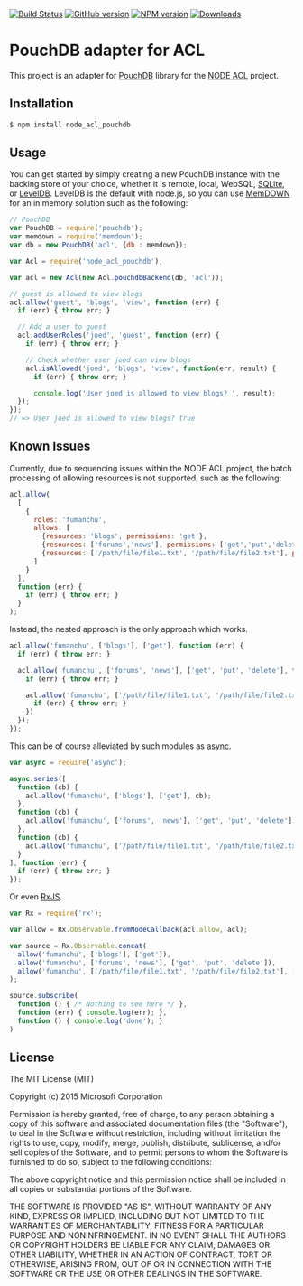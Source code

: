 [![Build Status](https://travis-ci.org/thaliproject/node_acl_pouchdb.png)](https://travis-ci.org/thaliproject/node_acl_pouchdb)
[![GitHub version](http://img.shields.io/github/tag/thaliproject/node_acl_pouchdb.svg)](https://github.com/thaliproject/node_acl_pouchdb)
[![NPM version](http://img.shields.io/npm/v/node_acl_pouchdb.svg)](https://npmjs.org/package/node_acl_pouchdb)
[![Downloads](http://img.shields.io/npm/dm/node_acl_pouchdb.svg)](https://npmjs.org/package/node_acl_pouchdb)

# PouchDB adapter for ACL #

This project is an adapter for [PouchDB](http://pouchdb.com/) library for the [NODE ACL](https://github.com/OptimalBits/node_acl) project.

## Installation ##

```bash
$ npm install node_acl_pouchdb
```

## Usage ##

You can get started by simply creating a new PouchDB instance with the backing store of your choice, whether it is remote, local, WebSQL, [SQLite](http://sqlite.org/), or [LevelDB](https://github.com/google/leveldb).  LevelDB is the default with node.js, so you can use [MemDOWN](https://github.com/rvagg/node-memdown) for an in memory solution such as the following:

```js
// PouchDB
var PouchDB = require('pouchdb');
var memdown = require('memdown');
var db = new PouchDB('acl', {db : memdown});

var Acl = require('node_acl_pouchdb');

var acl = new Acl(new Acl.pouchdbBackend(db, 'acl'));

// guest is allowed to view blogs
acl.allow('guest', 'blogs', 'view', function (err) {
  if (err) { throw err; }

  // Add a user to guest
  acl.addUserRoles('joed', 'guest', function (err) {
    if (err) { throw err; }

    // Check whether user joed can view blogs
    acl.isAllowed('joed', 'blogs', 'view', function(err, result) {
      if (err) { throw err; }

      console.log('User joed is allowed to view blogs? ', result);
  });
});
// => User joed is allowed to view blogs? true
```

## Known Issues ##

Currently, due to sequencing issues within the NODE ACL project, the batch processing of allowing resources is not supported, such as the following:

```js
acl.allow(
  [
    {
      roles: 'fumanchu',
      allows: [
        {resources: 'blogs', permissions: 'get'},
        {resources: ['forums','news'], permissions: ['get','put','delete']},
        {resources: ['/path/file/file1.txt', '/path/file/file2.txt'], permissions: ['get','put','delete']}
      ]
    }
  ],
  function (err) {
    if (err) { throw err; }
  }
);
```

Instead, the nested approach is the only approach which works.
```js
acl.allow('fumanchu', ['blogs'], ['get'], function (err) {
  if (err) { throw err; }

  acl.allow('fumanchu', ['forums', 'news'], ['get', 'put', 'delete'], function (err) {
    if (err) { throw err; }

    acl.allow('fumanchu', ['/path/file/file1.txt', '/path/file/file2.txt'], ['get', 'put', 'delete'], function (err) {
      if (err) { throw err; }
    })
  });
});
```

This can be of course alleviated by such modules as [async](https://github.com/caolan/async).

```js
var async = require('async');

async.series([
  function (cb) {
    acl.allow('fumanchu', ['blogs'], ['get'], cb);
  },
  function (cb) {
    acl.allow('fumanchu', ['forums', 'news'], ['get', 'put', 'delete'], cb);
  },
  function (cb) {
    acl.allow('fumanchu', ['/path/file/file1.txt', '/path/file/file2.txt'], ['get', 'put', 'delete'], cb);
  }
], function (err) {
  if (err) { throw err; }
});
```

Or even [RxJS](https://github.com/Reactive-Extensions/RxJS).
```js
var Rx = require('rx');

var allow = Rx.Observable.fromNodeCallback(acl.allow, acl);

var source = Rx.Observable.concat(
  allow('fumanchu', ['blogs'], ['get']),
  allow('fumanchu', ['forums', 'news'], ['get', 'put', 'delete']),
  allow('fumanchu', ['/path/file/file1.txt', '/path/file/file2.txt'], ['get', 'put', 'delete'])
);

source.subscribe(
  function () { /* Nothing to see here */ },
  function (err) { console.log(err); },
  function () { console.log('done'); }
)
```

## License ##

The MIT License (MIT)

Copyright (c) 2015 Microsoft Corporation

Permission is hereby granted, free of charge, to any person obtaining a copy
of this software and associated documentation files (the "Software"), to deal
in the Software without restriction, including without limitation the rights
to use, copy, modify, merge, publish, distribute, sublicense, and/or sell
copies of the Software, and to permit persons to whom the Software is
furnished to do so, subject to the following conditions:

The above copyright notice and this permission notice shall be included in all
copies or substantial portions of the Software.

THE SOFTWARE IS PROVIDED "AS IS", WITHOUT WARRANTY OF ANY KIND, EXPRESS OR
IMPLIED, INCLUDING BUT NOT LIMITED TO THE WARRANTIES OF MERCHANTABILITY,
FITNESS FOR A PARTICULAR PURPOSE AND NONINFRINGEMENT. IN NO EVENT SHALL THE
AUTHORS OR COPYRIGHT HOLDERS BE LIABLE FOR ANY CLAIM, DAMAGES OR OTHER
LIABILITY, WHETHER IN AN ACTION OF CONTRACT, TORT OR OTHERWISE, ARISING FROM,
OUT OF OR IN CONNECTION WITH THE SOFTWARE OR THE USE OR OTHER DEALINGS IN THE
SOFTWARE.
